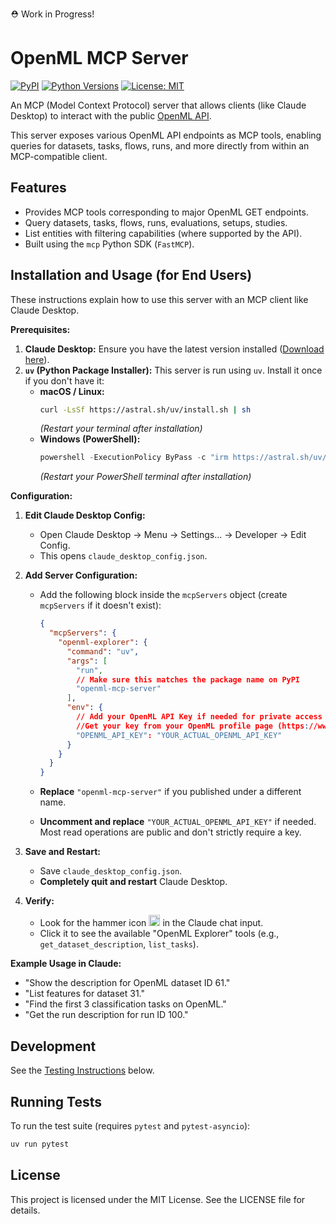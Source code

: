 ⛑️ Work in Progress!

# OpenML MCP Server

[![PyPI](https://img.shields.io/pypi/v/openml-mcp-server.svg)](https://pypi.org/project/openml-mcp-server/) <!-- Replace openml-mcp-server with your actual PyPI name -->
[![Python Versions](https://img.shields.io/pypi/pyversions/openml-mcp-server.svg)](https://pypi.org/project/openml-mcp-server/) <!-- Replace openml-mcp-server -->
[![License: MIT](https://img.shields.io/badge/License-MIT-yellow.svg)](https://opensource.org/licenses/MIT)

An MCP (Model Context Protocol) server that allows clients (like Claude Desktop) to interact with the public [OpenML API](https://www.openml.org/apis).

This server exposes various OpenML API endpoints as MCP tools, enabling queries for datasets, tasks, flows, runs, and more directly from within an MCP-compatible client.

## Features

*   Provides MCP tools corresponding to major OpenML GET endpoints.
*   Query datasets, tasks, flows, runs, evaluations, setups, studies.
*   List entities with filtering capabilities (where supported by the API).
*   Built using the `mcp` Python SDK (`FastMCP`).

## Installation and Usage (for End Users)

These instructions explain how to use this server with an MCP client like Claude Desktop.

**Prerequisites:**

1.  **Claude Desktop:** Ensure you have the latest version installed ([Download here](https://claude.ai/download)).
2.  **`uv` (Python Package Installer):** This server is run using `uv`. Install it once if you don't have it:
    *   **macOS / Linux:**
        ```bash
        curl -LsSf https://astral.sh/uv/install.sh | sh
        ```
        *(Restart your terminal after installation)*
    *   **Windows (PowerShell):**
        ```powershell
        powershell -ExecutionPolicy ByPass -c "irm https://astral.sh/uv/install.ps1 | iex"
        ```
        *(Restart your PowerShell terminal after installation)*

**Configuration:**

1.  **Edit Claude Desktop Config:**
    *   Open Claude Desktop -> Menu -> Settings... -> Developer -> Edit Config.
    *   This opens `claude_desktop_config.json`.

2.  **Add Server Configuration:**
    *   Add the following block inside the `mcpServers` object (create `mcpServers` if it doesn't exist):

        ```json
        {
          "mcpServers": {
            "openml-explorer": {
              "command": "uv",
              "args": [
                "run",
                // Make sure this matches the package name on PyPI
                "openml-mcp-server"
              ],
              "env": {
                // Add your OpenML API Key if needed for private access
                //Get your key from your OpenML profile page (https://www.openml.org/u)
                "OPENML_API_KEY": "YOUR_ACTUAL_OPENML_API_KEY"
              }
            }
          }
        }
        ```
    *   **Replace** `"openml-mcp-server"` if you published under a different name.
    *   **Uncomment and replace** `"YOUR_ACTUAL_OPENML_API_KEY"` if needed. Most read operations are public and don't strictly require a key.

3.  **Save and Restart:**
    *   Save `claude_desktop_config.json`.
    *   **Completely quit and restart** Claude Desktop.

4.  **Verify:**
    *   Look for the hammer icon <img src="https://mintlify.s3.us-west-1.amazonaws.com/mcp/images/claude-desktop-mcp-hammer-icon.svg" style="display: inline; margin: 0; height: 1.3em;" /> in the Claude chat input.
    *   Click it to see the available "OpenML Explorer" tools (e.g., `get_dataset_description`, `list_tasks`).

**Example Usage in Claude:**

*   "Show the description for OpenML dataset ID 61."
*   "List features for dataset 31."
*   "Find the first 3 classification tasks on OpenML."
*   "Get the run description for run ID 100."

## Development

See the [Testing Instructions](#testing-instructions-for-developers) below.

## Running Tests

To run the test suite (requires `pytest` and `pytest-asyncio`):

```bash
uv run pytest
```

## License

This project is licensed under the MIT License. See the LICENSE file for details.
